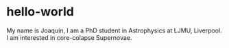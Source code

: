# hello-world

My name is Joaquín, I am a PhD student in Astrophysics at LJMU, Liverpool. I am interested in core-colapse Supernovae. 
